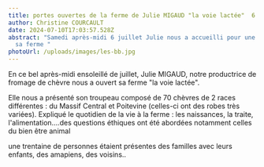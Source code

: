 ```yaml
---
title: portes ouvertes de la ferme de Julie MIGAUD "la voie lactée"  6 juillet 2024
author: Christine COURCAULT
date: 2024-07-10T17:03:57.528Z
abstract: "Samedi après-midi 6 juillet Julie nous a accueilli pour une visite de
  sa ferme "
photoUrl: /uploads/images/les-bb.jpg
---
```

En ce bel après-midi ensoleillé de juillet, Julie MIGAUD, notre productrice de fromage de chèvre nous a ouvert sa ferme "la voie lactée". 

Elle nous a présenté son troupeau composé de 70 chèvres de 2 races  différentes : du Massif Central et Poitevine (celles-ci ont des robes très variées). Expliqué le quotidien de la vie à la ferme : les naissances, la traite, l'alimentation....des questions éthiques ont été abordées notamment celles du bien être animal

u﻿ne trentaine de personnes étaient présentes des familles avec leurs enfants, des amapiens, des voisins..